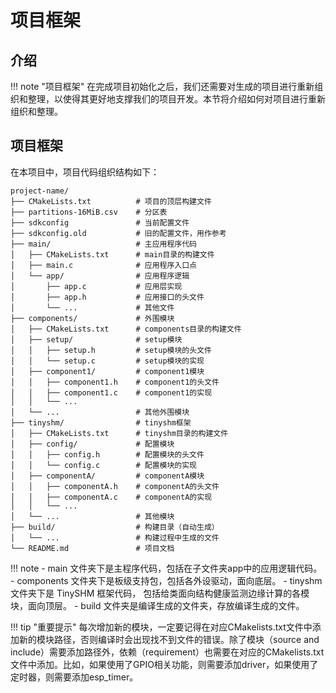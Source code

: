 # 项目框架

## 介绍

!!! note "项目框架"
    在完成项目初始化之后，我们还需要对生成的项目进行重新组织和整理，以使得其更好地支撑我们的项目开发。本节将介绍如何对项目进行重新组织和整理。

## 项目框架

在本项目中，项目代码组织结构如下：

```shell
project-name/
├── CMakeLists.txt          # 项目的顶层构建文件
├── partitions-16MiB.csv    # 分区表
├── sdkconfig               # 当前配置文件
├── sdkconfig.old           # 旧的配置文件，用作参考
├── main/                   # 主应用程序代码
│   ├── CMakeLists.txt      # main目录的构建文件
│   ├── main.c              # 应用程序入口点
│   └── app/                # 应用程序逻辑
│       ├── app.c           # 应用层实现
│       ├── app.h           # 应用接口的头文件
│       └── ...             # 其他文件
├── components/             # 外围模块
│   ├── CMakeLists.txt      # components目录的构建文件
│   ├── setup/              # setup模块
│   │   ├── setup.h         # setup模块的头文件
│   │   └── setup.c         # setup模块的实现
│   ├── component1/         # component1模块
│   │   ├── component1.h    # component1的头文件
│   │   ├── component1.c    # component1的实现
│   │   └── ...
│   └── ...                 # 其他外围模块
├── tinyshm/                # tinyshm框架
│   ├── CMakeLists.txt      # tinyshm目录的构建文件
│   ├── config/             # 配置模块
│   │   ├── config.h        # 配置模块的头文件
│   │   └── config.c        # 配置模块的实现
│   ├── componentA/         # componentA模块
│   │   ├── componentA.h    # componentA的头文件
│   │   ├── componentA.c    # componentA的实现
│   │   └── ...
│   └── ...                 # 其他模块
├── build/                  # 构建目录（自动生成）
│   └── ...                 # 构建过程中生成的文件
└── README.md               # 项目文档
```

!!! note
    - main 文件夹下是主程序代码，包括在子文件夹app中的应用逻辑代码。
    - components 文件夹下是板级支持包，包括各外设驱动，面向底层。
    - tinyshm 文件夹下是 TinySHM 框架代码， 包括给类面向结构健康监测边缘计算的各模块，面向顶层。
    - build 文件夹是编译生成的文件夹，存放编译生成的文件。 

!!! tip "重要提示"
    每次增加新的模块，一定要记得在对应CMakelists.txt文件中添加新的模块路径，否则编译时会出现找不到文件的错误。除了模块（source and include）需要添加路径外，依赖（requirement）也需要在对应的CMakelists.txt文件中添加。比如，如果使用了GPIO相关功能，则需要添加driver，如果使用了定时器，则需要添加esp_timer。